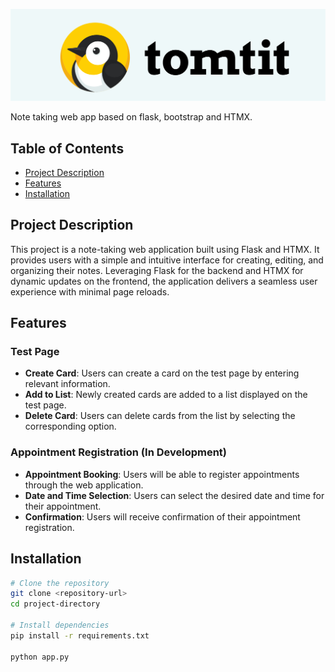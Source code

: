 ![Logo](./static/img/logo/tomtit_banner.png)

Note taking web app based on flask, bootstrap and HTMX.

## Table of Contents

- [Project Description](#project-description)
- [Features](#features)
- [Installation](#installation)

## Project Description

This project is a note-taking web application built using Flask and HTMX. 
It provides users with a simple and intuitive interface for creating, editing, and organizing their notes. 
Leveraging Flask for the backend and HTMX for dynamic updates on the frontend, the application delivers a seamless user experience with minimal page reloads.

## Features

### Test Page
- **Create Card**: Users can create a card on the test page by entering relevant information.
- **Add to List**: Newly created cards are added to a list displayed on the test page.
- **Delete Card**: Users can delete cards from the list by selecting the corresponding option.

### Appointment Registration (In Development)
- **Appointment Booking**: Users will be able to register appointments through the web application.
- **Date and Time Selection**: Users can select the desired date and time for their appointment.
- **Confirmation**: Users will receive confirmation of their appointment registration.


## Installation
```bash
# Clone the repository
git clone <repository-url>
cd project-directory

# Install dependencies
pip install -r requirements.txt

python app.py
